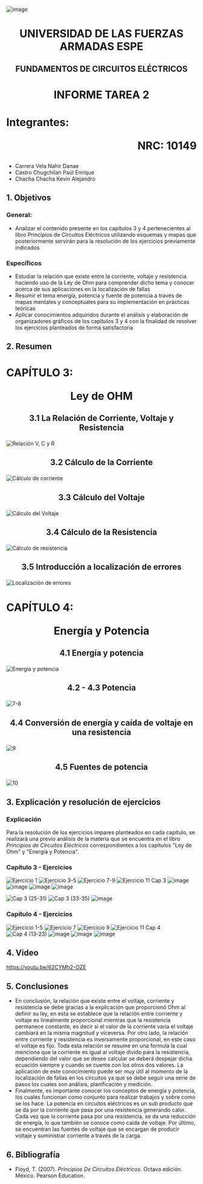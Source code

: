 ![image](https://user-images.githubusercontent.com/93786746/140656495-1e9017c5-1622-4145-a547-0ebbe5014f3d.png)
# <p align=center> UNIVERSIDAD DE LAS FUERZAS ARMADAS ESPE 
## <p align=center> FUNDAMENTOS DE CIRCUITOS ELÉCTRICOS
# <p align=center>  INFORME TAREA 2
# Integrantes: <p align=right> NRC: 10149
* Carrera Vela Nahir Danae
* Castro Chugchilan Paúl Enrique
* Chacha Chacha Kevin Alejandro
## 1. Objetivos
  ### General: 
  * Analizar el contenido presente en los capítulos 3 y 4 pertenecientes al libro Principios de Circuitos Eléctricos utilizando esquemas y mapas que posteriormente servirán para la resolución de los ejercicios previamente indicados
  ### Específicos
  * Estudiar la relación que existe entre la corriente, voltaje y resistencia haciendo uso de la Ley de Ohm para comprender dicho tema y conocer acerca de sus aplicaciones en la localización de fallas 
  * Resumir el tema energía, potencia y fuente de potencia a través de mapas mentales y conceptuales para su implementación en prácticas teóricas
  * Aplicar conocimientos adquiridos durante el análisis y elaboración de organizadores gráficos de los capítulos 3 y 4 con la finalidad de resolver los ejercicios planteados de forma satisfactoria
## 2. Resumen
  # CAPÍTULO 3: <p align=center> Ley de OHM
## <p align=center> 3.1 La Relación de Corriente, Voltaje y Resistencia
![Relación V, C y R](https://user-images.githubusercontent.com/93829976/141864827-fc3d5976-7860-47a8-bb6e-6dc41f4be089.jpeg)
## <p align=center> 3.2 Cálculo de la Corriente
![Cálculo de corriente](https://user-images.githubusercontent.com/93829976/141864855-7b0fe035-adf9-46da-af80-9f3c9aae8c63.jpeg)
## <p align=center> 3.3 Cálculo del Voltaje 
![Cálculo del Voltaje](https://user-images.githubusercontent.com/93829976/141864876-fe617f76-f296-4a58-9451-f166abe25fea.jpeg)
## <p align=center> 3.4 Cálculo de la Resistencia
![Cálculo de resistencia](https://user-images.githubusercontent.com/93786746/141857575-201a1fda-1c33-463f-9423-5fc757f19495.png)
## <p align=center> 3.5 Introducción a localización de errores
![Localización de errores](https://user-images.githubusercontent.com/93786746/141862615-b7b53b1d-c20a-4c68-a25e-ed0e1163d493.png)


  # CAPÍTULO 4: <p align=center> Energía y Potencia
## <p align=center> 4.1 Energía y potencia
![Energía y potencia](https://user-images.githubusercontent.com/93786746/141865931-7a89b302-4434-4eae-8171-3dd4416be7ec.png)
## <p align=center> 4.2 - 4.3 Potencia
![7-8](https://user-images.githubusercontent.com/93829962/141863822-6c0fe2fa-f62f-4620-9b3b-2e009c146c69.jpeg)
## <p align=center> 4.4 Conversión de energía y caída de voltaje en una resistencia
![9](https://user-images.githubusercontent.com/93829962/141863952-9d3f5d9f-1453-445c-bd88-942ee4022658.jpeg)
## <p align=center> 4.5 Fuentes de potencia 
![10](https://user-images.githubusercontent.com/93829962/141863986-7649c2c8-3a87-42ec-a62d-d77b2162acc6.jpeg)
  
## 3. Explicación y resolución de ejercicios
  ### Explicación
   Para la resolución de los ejercicios impares planteados en cada capítulo, se realizará una previo análisis de la materia que se encuentra en el libro _Principios de Circuitos Eléctricos_ correspondientes a los capítulos "Ley de Ohm" y "Energía y Potencia".
  ### Capítulo 3 - Ejercicios
![Ejercicio 1](https://user-images.githubusercontent.com/93829976/141876904-8eaeeaec-4fad-41dd-969c-2fcf21da568a.JPG)
![Ejercicio 3-5](https://user-images.githubusercontent.com/93829976/141876920-22506acd-eab0-4dfe-85b3-13a0073f3951.JPG)
![Ejercicio 7-9](https://user-images.githubusercontent.com/93829976/142295609-fb8797ee-4ba9-41be-b1f7-95f4acef5ee9.JPG)
![Ejercicio 11 Cap 3](https://user-images.githubusercontent.com/93829976/142295410-99cd3f70-69e7-4072-b3cb-1d8e5a029008.JPG)
![image](https://user-images.githubusercontent.com/93786746/141879379-76d1f461-fed5-4743-8158-f718110e11b3.png)
![image](https://user-images.githubusercontent.com/93786746/141879469-a18b6b1f-c87e-4a0d-bd5c-fa4ee33e81cb.png)
![image](https://user-images.githubusercontent.com/93786746/141879491-17d281e0-e185-478d-949f-561761b3bf8c.png)
![image](https://user-images.githubusercontent.com/93786746/141879534-dfa1a692-6f5b-461c-894d-710e143a1b63.png)

![Cap 3 (25-31)](https://user-images.githubusercontent.com/93829962/141873178-d9856687-ddc6-4d3a-80ec-6e5fceaca238.JPG)
![Cap 3 (33-35)](https://user-images.githubusercontent.com/93829962/141873205-a160278c-9096-4bf3-95af-959d7090a060.JPG)
![image](https://user-images.githubusercontent.com/93786746/142293251-c20d7fa0-044a-4d2e-abcb-864de19dae51.png)

  ### Capítulo 4 - Ejercicios
![Ejercicio 1-5](https://user-images.githubusercontent.com/93829976/141876942-f8ced617-f323-483a-9063-39bf4f98fc9c.JPG)
![Ejercicio 7](https://user-images.githubusercontent.com/93829976/142295387-3fc3cee9-c798-467b-9437-b23e386ac338.JPG)
![Ejercicio 9](https://user-images.githubusercontent.com/93829976/142295399-ee71c875-e77d-4a90-9b73-f6c4150129ab.JPG)
![Ejercicio 11 Cap 4](https://user-images.githubusercontent.com/93829976/142295624-4d5e766c-4267-405c-8d84-b67930edc573.JPG)
![Cap 4 (13-23)](https://user-images.githubusercontent.com/93829962/141873214-b8366442-fdc1-49b5-9c94-dee4984b460b.JPG)
![image](https://user-images.githubusercontent.com/93786746/141879663-5d0b22ea-a472-40cb-aae0-ae2aef331bfa.png)
![image](https://user-images.githubusercontent.com/93786746/142290439-503d799f-bd41-48e7-89e9-2a6f89852979.png) 
![image](https://user-images.githubusercontent.com/93786746/141879703-183c0b50-0b06-426e-9594-9a3ffaf443e0.png)



## 4. Video
https://youtu.be/62CYMh2-OZE
## 5. Conclusiones
  * En conclusión, la relación que existe entre el voltaje, corriente y resistencia se debe gracias a la explicación que proporcionó Ohm al definir su ley, en esta se establece que la relación entre corriente y voltaje es linealmente proporcional mientras que la resistencia permanece constante, es decir si el valor de la corriente varia el voltaje cambiará en la misma magnitud y viceversa. Por otro lado, la relación entre corriente y resistencia es inversamente proporcional, en este caso el voltaje es fijo. Toda esta relación se resume en una formula la cual menciona que la corriente es igual al voltaje divido para la resistencia, dependiendo del valor que se desee calcular se deberá despejar dicha ecuación siempre y cuando se cuente con los otros dos valores. La aplicación de este conocimiento puede ser muy útil al momento de la localización de fallas en los circuitos ya que se debe seguir una serie de pasos los cuales son análisis, planificación y medición. 
  * Finalmente, es importante conocer los conceptos de energía y potencia, los cuales funcionan como conjunto para realizar trabajos y sobre como se los hace. La potencia en circuitos eléctricos es un sub producto que se da por la corriente que pasa por una resistencia generando calor. Cada vez que la corriente pasa por una resistencia, se da una reducción de energía, lo que también se conoce como caída de voltaje. Por último, se encuentran las fuentes de voltaje que se encargan de producir voltaje y suministrar corriente a través de la carga.
## 6. Bibliografía
  * Floyd, T. (2007). _Principios De Circuitos Eléctricos_. Octava edición. México. Pearson Education.
